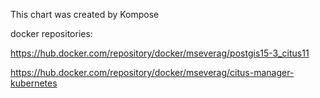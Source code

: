 This chart was created by Kompose


docker repositories:

https://hub.docker.com/repository/docker/mseverag/postgis15-3_citus11

https://hub.docker.com/repository/docker/mseverag/citus-manager-kubernetes
